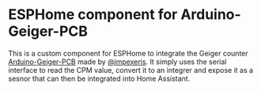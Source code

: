 # ESPHome component for Arduino-Geiger-PCB
This is a custom component for ESPHome to integrate the Geiger counter [Arduino-Geiger-PCB](https://arduino-geiger-pcb.blogspot.com) made by [@impexeris](https://github.com/impexeris).
It simply uses the serial interface to read the CPM value, convert it to an integrer and expose it as a sesnor that can then be integrated into Home Assistant.
